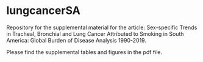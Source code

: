 # lungcancerSA
Repository for the supplemental material for the article: Sex-specific Trends in Tracheal, Bronchial and Lung Cancer Attributed to Smoking in South America: Global Burden of Disease Analysis 1990-2019.

Please find the supplemental tables and figures in the pdf file.

